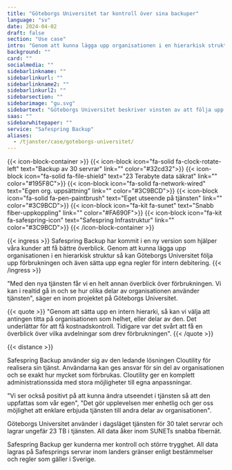 ```yaml
---
title: "Göteborgs Universitet tar kontroll över sina backuper"
language: "sv"
date: 2024-04-02
draft: false
section: "Use case"
intro: "Genom att kunna lägga upp organisationen i en hierarkisk struktur så kan Göteborgs Universitet följa upp förbrukningen och även sätta upp egna regler för intern debitering"
background: ""
card: ""
socialmedia: ""
sidebarlinkname: ""
sidebarlinkurl: ""
sidebarlinkname2: ""
sidebarlinkurl2: ""
sidebarsection: ""
sidebarimage: "gu.svg"
sidebartext: "Göteborgs Universitet beskriver vinsten av att följa upp förbrukningen och även sätta upp egna regler för intern debitering av Safespring Backup."
saas: ""
sidebarwhitepaper: ""
service: "Safespring Backup"
aliases:
  - /tjanster/case/goteborgs-universitet/
---
```


{{< icon-block-container >}}
{{< icon-block icon="fa-solid fa-clock-rotate-left" text="Backup av 30 servrar" link="" color="#32cd32">}}
{{< icon-block icon="fa-solid fa-file-shield" text="23 Terabyte data säkrat" link="" color="#195F8C">}}
{{< icon-block icon="fa-solid fa-network-wired" text="Egen org. uppsättning" link="" color="#3C9BCD">}}
{{< icon-block icon="fa-solid fa-pen-paintbrush" text="Eget utseende på tjänsten" link="" color="#3C9BCD">}}
{{< icon-block icon="fa-kit fa-sunet" text="Snabb fiber-uppkoppling" link="" color="#FA690F">}}
{{< icon-block icon="fa-kit fa-safespring-icon" text="Safespring Infrastruktur" link="" color="#3C9BCD">}}
{{< /icon-block-container >}}

{{< ingress >}}
Safespring Backup har kommit i en ny version som hjälper våra kunder att få bättre överblick. Genom att kunna lägga upp organisationen i en hierarkisk struktur så kan Göteborgs Universitet följa upp förbrukningen och även sätta upp egna regler för intern debitering.
{{< /ingress >}}

"Med den nya tjänsten får vi en helt annan överblick över förbrukningen. Vi kan i realtid gå in och se hur olika delar av organisationen använder tjänsten", säger en inom projektet på Göteborgs Universitet.

{{< quote >}}
"Genom att sätta upp en intern hierarki, så kan vi välja att antingen titta på organisationen som helhet, eller delar av den. Det underlättar för att få kostnadskontroll. Tidigare var det svårt att få en överblick över vilka avdelningar som drev förbrukningen".
{{< /quote >}}

{{< distance >}}

Safespring Backup använder sig av den ledande lösningen Cloutility för realisera sin tjänst. Användarna kan ges ansvar för sin del av organisationen och se exakt hur mycket som förbrukas. Cloutility ger en komplett administrationssida med stora möjligheter till egna anpassningar.

"Vi ser också positivt på att kunna ändra utseendet i tjänsten så att den uppfattas som vår egen", "Det gör upplevelsen mer enhetlig och ger oss möjlighet att enklare erbjuda tjänsten till andra delar av organisationen".

Göteborgs Universitet använder i dagsläget tjänsten för 30 talet servrar och lagrar ungefär 23 TB i tjänsten. All data åker inom SUNETs snabba fibernät.

Safespring Backup ger kunderna mer kontroll och större trygghet. All data lagras på Safesprings servrar inom landers gränser enligt bestämmelser och regler som gäller i Sverige.
